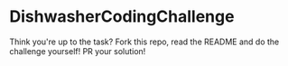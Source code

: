 # DishwasherCodingChallenge
Think you're up to the task? Fork this repo, read the README and do the challenge yourself! PR your solution!
